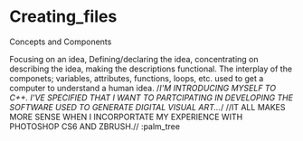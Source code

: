 # Creating_files
Concepts and Components

Focusing on an idea, Defining/declaring the idea, concentrating on describing the idea, making the descriptions functional.
The interplay of the componets; variables, attributes, functions, loops, etc. used to get a computer to understand a human idea. 
/*I'M INTRODUCING MYSELF TO C++. I'VE SPECIFIED THAT I WANT TO PARTCIPATING IN DEVELOPING THE SOFTWARE USED TO GENERATE
DIGITAL VISUAL ART...*/
//IT ALL MAKES MORE SENSE WHEN I INCORPORTATE MY EXPERIENCE WITH PHOTOSHOP CS6 AND ZBRUSH.// :palm_tree 
